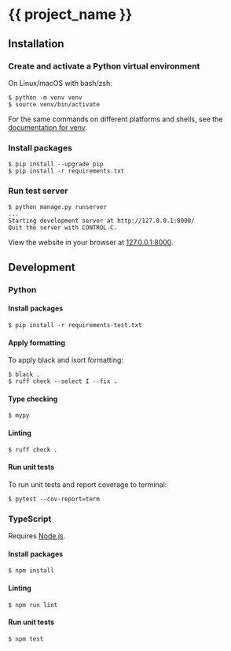 # {{ project_name }}

## Installation

### Create and activate a Python virtual environment
On Linux/macOS with bash/zsh:
```console
$ python -m venv venv
$ source venv/bin/activate
```

For the same commands on different platforms and shells, see the
[documentation for venv](https://docs.python.org/3/library/venv.html#creating-virtual-environments).

### Install packages
```console
$ pip install --upgrade pip
$ pip install -r requirements.txt
```

### Run test server
```console
$ python manage.py runserver
...
Starting development server at http://127.0.0.1:8000/
Quit the server with CONTROL-C.
```

View the website in your browser at [127.0.0.1:8000](http://127.0.0.1:8000/).

## Development

### Python

#### Install packages
```console
$ pip install -r requirements-test.txt
```

#### Apply formatting
To apply black and isort formatting:
```console
$ black .
$ ruff check --select I --fix .
```

#### Type checking
```console
$ mypy
```

#### Linting
```console
$ ruff check .
```

#### Run unit tests
To run unit tests and report coverage to terminal:
```console
$ pytest --cov-report=term
```

### TypeScript

Requires [Node.js](https://nodejs.org/en).

#### Install packages
```console
$ npm install
```

#### Linting
```console
$ npm run lint
```

#### Run unit tests
```console
$ npm test
```

